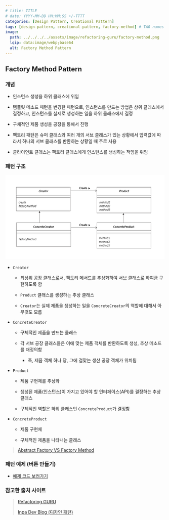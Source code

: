 ```yaml
---
# title: TITLE
# date: YYYY-MM-DD HH:MM:SS +/-TTTT
categories: [Design Pattern, Creational Pattern]
tags: [design-pattern, creational-pattern, factory-method] # TAG names should always be lowercase
image:
  path: ../../../../assets/image/refactoring-guru/factory-method.png
  lqip: data:image/webp;base64
  alt: Factory Method Pattern
---
```


## Factory Method Pattern

### 개념

- 인스턴스 생성을 하위 클래스에 위임

- 템플릿 메소드 패턴을 변경한 패턴으로, 인스턴스를 만드는 방법은 상위 클래스에서 결정하고, 인스턴스를 실제로 생성하는 일을 하위 클래스에서 결정

- 구체적인 제품 생성을 공장을 통해서 진행

- 팩토리 패턴은 슈퍼 클래스와 여러 개의 서브 클래스가 있는 상황에서 입력값에 따라서 하나의 서브 클래스를 반환하는 상황일 때 주로 사용

- 클라이언트 클래스는 팩토리 클래스에게 인스턴스를 생성하는 책임을 위임

### 패턴 구조

![factory_method_1](../../../../assets/image/structure/factory_method_1.png)

- `Creator`

  - 최상위 공장 클래스로서, 팩토리 메서드를 추상화하여 서브 클래스로 하여금 구현하도록 함

  - `Product` 클래스를 생성하는 추상 클래스

  - `Creator`는 실제 제품을 생성하는 일을 `ConcreteCreator`의 역할에 대해서 아무것도 모름

- `ConcreteCreator`

  - 구체적인 제품을 만드는 클래스

  - 각 서브 공장 클래스들은 이에 맞는 제품 객체를 반환하도록 생성, 추상 메소드를 재정의함

    - 즉, 제품 객체 하나 당, 그에 걸맞는 생산 공장 객체가 위치됨

- `Product`

  - 제품 구현체를 추상화

  - 생성된 제품(인스턴스)이 가지고 있어야 할 인터페이스(API)를 결정하는 추상 클래스

  - 구체적인 역할은 하위 클래스인 `ConcreteProduct`가 결정함

- `ConcreteProduct`

  - 제품 구현체

  - 구체적인 제품을 나타내는 클래스

> [Abstract Factory VS Factory Method](<[../AbstractVSFactoryMethod/README.md](https://hyungjinhan.github.io/posts/abstract-factory-method/)>)

### 패턴 예제 (버튼 만들기)

- [예제 코드 보러가기](https://github.com/HyungJinHan/design_pattern/tree/main/CreationalPattern/AbstractVSFactoryMethod/ButtonExample)

### 참고한 출처 사이트

> [Refactoring GURU](https://refactoring.guru/ko/design-patterns)
>
> [Inpa Dev Blog (디자인 패턴)](https://inpa.tistory.com/category/%EB%94%94%EC%9E%90%EC%9D%B8%20%ED%8C%A8%ED%84%B4)
